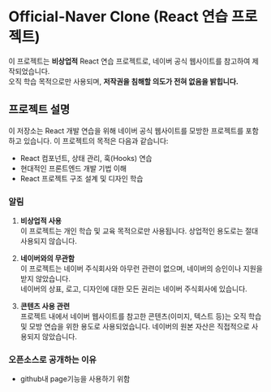 # Official-Naver Clone (React 연습 프로젝트)

이 프로젝트는 **비상업적** React 연습 프로젝트로, 네이버 공식 웹사이트를 참고하여 제작되었습니다.  
오직 학습 목적으로만 사용되며, **저작권을 침해할 의도가 전혀 없음을 밝힙니다.**

## 프로젝트 설명

이 저장소는 React 개발 연습을 위해 네이버 공식 웹사이트를 모방한 프로젝트를 포함하고 있습니다. 이 프로젝트의 목적은 다음과 같습니다:

- React 컴포넌트, 상태 관리, 훅(Hooks) 연습
- 현대적인 프론트엔드 개발 기법 이해
- React 프로젝트 구조 설계 및 디자인 학습

### 알림

1. **비상업적 사용**  
   이 프로젝트는 개인 학습 및 교육 목적으로만 사용됩니다. 상업적인 용도로는 절대 사용되지 않습니다.

2. **네이버와의 무관함**  
   이 프로젝트는 네이버 주식회사와 아무런 관련이 없으며, 네이버의 승인이나 지원을 받지 않았습니다.  
   네이버의 상표, 로고, 디자인에 대한 모든 권리는 네이버 주식회사에 있습니다.

3. **콘텐츠 사용 관련**  
   프로젝트 내에서 네이버 웹사이트를 참고한 콘텐츠(이미지, 텍스트 등)는 오직 학습 및 모방 연습을 위한 용도로 사용되었습니다. 네이버의 원본 자산은 직접적으로 사용되지 않았습니다.

### 오픈소스로 공개하는 이유

- github내 page기능을 사용하기 위함
